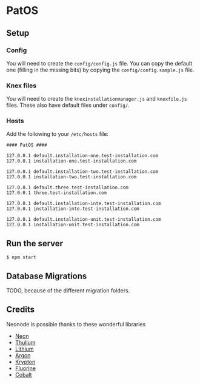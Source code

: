 # PatOS

## Setup

### Config

You will need to create the `config/config.js` file.  You can copy the default
one (filling in the missing bits) by copying the `config/config.sample.js` file.

### Knex files

You will need to create the `knexinstallationmanager.js` and `knexfile.js`
files.  These also have default files under `config/`.

### Hosts

Add the following to your `/etc/hosts` file:

```
#### PatOS ####

127.0.0.1 default.installation-one.test-installation.com
127.0.0.1 installation-one.test-installation.com

127.0.0.1 default.installation-two.test-installation.com
127.0.0.1 installation-two.test-installation.com

127.0.0.1 default.three.test-installation.com
127.0.0.1 three.test-installation.com

127.0.0.1 default.installation-inte.test-installation.com
127.0.0.1 installation-inte.test-installation.com

127.0.0.1 default.installation-unit.test-installation.com
127.0.0.1 installation-unit.test-installation.com
```

## Run the server

```
$ npm start
```

## Database Migrations

TODO, because of the different migration folders.

## Credits

Neonode is possible thanks to these wonderful libraries

- [Neon][3]
- [Thulium][4]
- [Lithium][5]
- [Argon][6]
- [Krypton][9]
- [Fluorine][7]
- [Cobalt][8]

[3]: https://github.com/azendal/neon
[4]: https://github.com/freshout-dev/thulium
[5]: https://github.com/freshout-dev/lithium
[6]: https://github.com/sgarza/argon/tree/node-callback-convention
[7]: https://github.com/freshout-dev/fluorine
[8]: https://github.com/benbeltran/cobalt
[9]: https://github.com/sgarza/krypton
